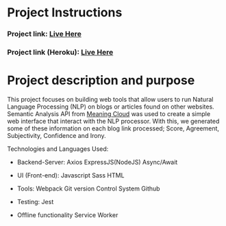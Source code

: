 # Project Instructions

### Project link: [Live Here](https://rolandexplore93.github.io/evaluate-news-article-nlp/)
### Project link (Heroku): [Live Here](http://evaluate-news-article-nlp.herokuapp.com/)

# Project description and purpose
This project focuses on building web tools that allow users to run Natural Language Processing (NLP) on blogs or articles found on other websites. Semantic Analysis API from [Meaning Cloud](https://learn.meaningcloud.com/developer/sentiment-analysis/2.1/doc) was used to create a simple web interface that interact with the NLP processor. With this, we generated some of these information on each blog link processed; Score, Agreement, Subjectivity, Confidence and Irony.

Technologies and Languages Used:
* Backend-Server:
Axios
ExpressJS(NodeJS)
Async/Await
* UI (Front-end):
Javascript
Sass
HTML
* Tools:
Webpack
Git version Control System
Github

* Testing:
Jest
* Offline functionality
Service Worker
